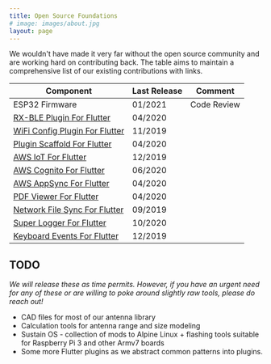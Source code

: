 ```yaml
---
title: Open Source Foundations
# image: images/about.jpg
layout: page
---
```


We wouldn't have made it very far without the open source community and are working hard on contributing back. The table aims to maintain a comprehensive list of our existing contributions with links.


| Component                 | Last Release | Comment        |
| ---                       | ---          | ---            |
| ESP32 Firmware            | 01/2021 | Code Review      |
| [RX-BLE Plugin For Flutter](https://pub.dev/packages/rx_ble) | 04/2020 |       |
| [WiFi Config Plugin For Flutter](https://pub.dev/packages/wifi_configuration) | 11/2019 |       |
| [Plugin Scaffold For Flutter](https://pub.dev/packages/plugin_scaffold) | 04/2020 |       |
| [AWS IoT For Flutter](https://pub.dev/packages/aws_iot) | 12/2019 |       |
| [AWS Cognito For Flutter](https://pub.dev/packages/flutter_cognito_plugin) | 06/2020 |       |
| [AWS AppSync For Flutter](https://pub.dev/packages/aws_appsync) | 04/2020 |       |
| [PDF Viewer For Flutter](https://pub.dev/packages/flutter_pdf_viewer) | 04/2020 |       |
| [Network File Sync For Flutter](https://pub.dev/packages/network_file) | 09/2019 |       |
| [Super Logger For Flutter](https://pub.dev/packages/super_logging) | 10/2020 |       |
| [Keyboard Events For Flutter](https://pub.dev/packages/keyboard) | 12/2019 |       |


## TODO
*We will release these as time permits. However, if you have an urgent need for any of these or are willing to poke around slightly raw tools, please do reach out!*

- CAD files for most of our antenna library
- Calculation tools for antenna range and size modeling
- Sustain OS - collection of mods to Alpine Linux + flashing tools suitable for Raspberry Pi 3 and other Armv7 boards
- Some more Flutter plugins as we abstract common patterns into plugins.
